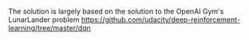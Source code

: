 The solution is largely based on the solution to the OpenAI Gym's LunarLander problem
https://github.com/udacity/deep-reinforcement-learning/tree/master/dqn
